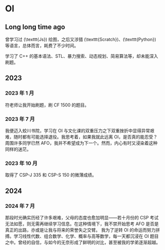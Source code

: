 # OI
## Long long time ago
曾学习过 \(\texttt{Js}\) 绘图，之后又涉猎 \(\texttt{Scratch}\)、\(\texttt{Python}\) 等语言，总体而言，耗费了不少时间。

学习了 C++ 的基本语法、STL、暴力搜索、动态规划、简易算法等，却未能深入刷题。

## 2023
###  2023 年 1 月
符老师让我开始刷题，刷 CF 1500 的题目。
### 2023 年 7 月
我便迈入蛟川书院，学习在 OI 与文化课的双重压力之下双重挫折中显得异常艰难，随时都有可能选择退役。我思考着，如果我就此远离 OI，是否真的能忍受？周围许多同学已然 AFO，我并不希望成为下一个。然而，内心有时又浸染着这种同样的迷茫。
### 2023 年 10 月
取得了 CSP-J 335 和 CSP-S 150 的微薄成绩。
## 2024
### 2024 年 7 月
那段时光确实历经了许多艰难，父母的态度也愈加明显——若十月份的 CSP 考试无法如愿，则无需再继续学习信息。在这种情境下，我不禁开始思考 AFO 是否是真正的出路，亦或是让我与将来的荣誉失之交臂。
我为了逆转 OI 的命运而努力拼搏。学习线性代数、组合数学、化学、概率与高等数学，每一天都沉浸在 OI 题目之中。曾经的自信，与如今的无奈形成了鲜明的对比，甚至被我的学弟逐渐超越。
